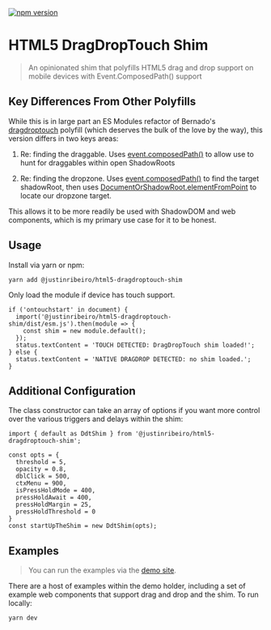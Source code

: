 [![npm version](https://badge.fury.io/js/%40justinribeiro%2Fhtml5-dragdroptouch-shim.svg)](https://badge.fury.io/js/%40justinribeiro%2Fhtml5-dragdroptouch-shim)

# HTML5 DragDropTouch Shim

> An opinionated shim that polyfills HTML5 drag and drop support on mobile devices with Event.ComposedPath() support

## Key Differences From Other Polyfills

While this is in large part an ES Modules refactor of Bernado's [dragdroptouch](https://github.com/Bernardo-Castilho/dragdroptouch) polyfill (which deserves the bulk of the love by the way), this version differs in two keys areas:

1. Re: finding the draggable. Uses [event.composedPath()](https://developer.mozilla.org/en-US/docs/Web/API/Event/composedPath) to allow use to hunt for draggables within open ShadowRoots

2. Re: finding the dropzone. Uses [event.composedPath()](https://developer.mozilla.org/en-US/docs/Web/API/Event/composedPath) to find the target shadowRoot, then uses [DocumentOrShadowRoot.elementFromPoint](https://developer.mozilla.org/en-US/docs/Web/API/DocumentOrShadowRoot/elementFromPoint) to locate our dropzone target.

This allows it to be more readily be used with ShadowDOM and web components, which is my primary use case for it to be honest.

## Usage

Install via yarn or npm:

```
yarn add @justinribeiro/html5-dragdroptouch-shim
```

Only load the module if device has touch support.

```
if ('ontouchstart' in document) {
  import('@justinribeiro/html5-dragdroptouch-shim/dist/esm.js').then(module => {
    const shim = new module.default();
  });
  status.textContent = 'TOUCH DETECTED: DragDropTouch shim loaded!';
} else {
  status.textContent = 'NATIVE DRAGDROP DETECTED: no shim loaded.';
}
```

## Additional Configuration

The class constructor can take an array of options if you want more control over the various triggers and delays within the shim:

```
import { default as DdtShim } from '@justinribeiro/html5-dragdroptouch-shim';

const opts = {
  threshold = 5,
  opacity = 0.8,
  dblClick = 500,
  ctxMenu = 900,
  isPressHoldMode = 400,
  pressHoldAwait = 400,
  pressHoldMargin = 25,
  pressHoldThreshold = 0
}
const startUpTheShim = new DdtShim(opts);
```

## Examples

> You can run the examples via the [demo site](https://justinribeiro.github.io/html5-dragdroptouch-shim/demo/index.html).

There are a host of examples within the demo holder, including a set of example web components that support drag and drop and the shim. To run locally:

```
yarn dev
```
